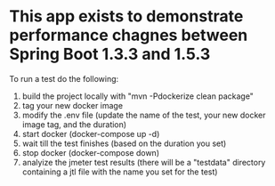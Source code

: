 # This app exists to demonstrate performance chagnes between Spring Boot 1.3.3 and 1.5.3

To run a test do the following:

1. build the project locally with "mvn -Pdockerize clean package"
1. tag your new docker image
1. modify the .env file (update the name of the test, your new docker image tag, and the duration)
1. start docker (docker-compose up -d)
1. wait till the test finishes (based on the duration you set)
1. stop docker (docker-compose down)
1. analyize the jmeter test results (there will be a "testdata" directory containing a jtl file with the name you set for the test)
